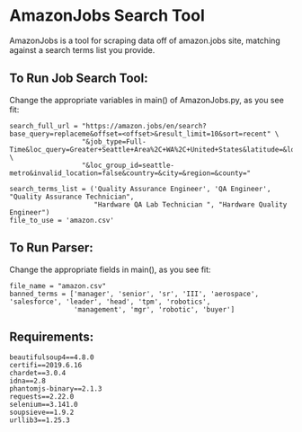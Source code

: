 # AmazonJobs Search Tool
AmazonJobs is a tool for scraping data off of amazon.jobs site, matching against a search terms list you provide.

## To Run Job Search Tool:
Change the appropriate variables in main() of AmazonJobs.py, as you see fit:

    search_full_url = "https://amazon.jobs/en/search?base_query=replaceme&offset=<offset>&result_limit=10&sort=recent" \
                      "&job_type=Full-Time&loc_query=Greater+Seattle+Area%2C+WA%2C+United+States&latitude=&longitude=" \
                      "&loc_group_id=seattle-metro&invalid_location=false&country=&city=&region=&county="

    search_terms_list = ('Quality Assurance Engineer', 'QA Engineer', "Quality Assurance Technician",
                         "Hardware QA Lab Technician ", "Hardware Quality Engineer")
    file_to_use = 'amazon.csv'

## To Run Parser:
Change the appropriate fields in main(), as you see fit:

    file_name = "amazon.csv"
    banned_terms = ['manager', 'senior', 'sr', 'III', 'aerospace', 'salesforce', 'leader', 'head', 'tpm', 'robotics',
                    'management', 'mgr', 'robotic', 'buyer']

## Requirements:
    beautifulsoup4==4.8.0
    certifi==2019.6.16
    chardet==3.0.4
    idna==2.8
    phantomjs-binary==2.1.3
    requests==2.22.0
    selenium==3.141.0
    soupsieve==1.9.2
    urllib3==1.25.3
